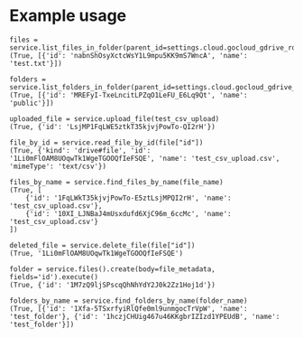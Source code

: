 # Example usage

    files = service.list_files_in_folder(parent_id=settings.cloud.gocloud_gdrive_root_folder_id)
    (True, [{'id': 'nabnShOsyXctcWsY1L9mpu5KK9mS7WncA', 'name': 'test.txt'}])

    folders = service.list_folders_in_folder(parent_id=settings.cloud.gocloud_gdrive_root_folder_id)
    (True, [{'id': 'MREFyI-TxeLncitLPZqO1LeFU_E6Lq9Qt', 'name': 'public'}])

    uploaded_file = service.upload_file(test_csv_upload)
    (True, {'id': 'LsjMP1FqLWE5ztkT35kjvjPowTo-QI2rH'})

    file_by_id = service.read_file_by_id(file["id"])
    (True, {'kind': 'drive#file', 'id': '1Li0mFlOAM8UOqwTk1WgeTGOOQfIeFSQE', 'name': 'test_csv_upload.csv', 'mimeType': 'text/csv'})

    files_by_name = service.find_files_by_name(file_name)
    (True, [
        {'id': '1FqLWkT35kjvjPowTo-E5ztLsjMPQI2rH', 'name': 'test_csv_upload.csv'},
        {'id': '10XI_LJNBaJ4mUsxdufd6XjC96m_6ccMc', 'name': 'test_csv_upload.csv'}
    ])

    deleted_file = service.delete_file(file["id"])
    (True, '1Li0mFlOAM8UOqwTk1WgeTGOOQfIeFSQE')

    folder = service.files().create(body=file_metadata, fields='id').execute()
    (True, {'id': '1M7zQ9ljSPscqQhNhYdY2J0k2Zz1Hoj1d'})

    folders_by_name = service.find_folders_by_name(folder_name)
    (True, [{'id': '1Xfa-5TSxrfyiRlQfe0ml9unmgocTrVpW', 'name': 'test_folder'}, {'id': '1hczjCHUig467u46KKgbrIZIzd1YPEUdB', 'name': 'test_folder'}])
